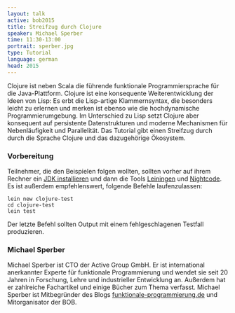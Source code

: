 ```yaml
---
layout: talk
active: bob2015
title: Streifzug durch Clojure
speaker: Michael Sperber
time: 11:30-13:00
portrait: sperber.jpg
type: Tutorial
language: german
head: 2015
---
```


Clojure ist neben Scala die führende funktionale Programmiersprache
für die Java-Plattform.  Clojure ist eine konsequente
Weiterentwicklung der Ideen von Lisp: Es erbt die Lisp-artige
Klammernsyntax, die besonders leicht zu erlernen und merken ist ebenso
wie die hochdynamische Programmierumgebung.  Im Unterschied zu Lisp
setzt Clojure aber konsequent auf persistente Datenstrukturen und
moderne Mechanismen für Nebenläufigkeit und Parallelität.  Das Tutorial
gibt einen Streifzug durch durch die Sprache Clojure und das
dazugehörige Ökosystem.

### Vorbereitung

Teilnehmer, die den Beispielen folgen wollten, sollten vorher auf
ihrem Rechner ein [JDK
installieren](http://www.oracle.com/technetwork/java/javase/downloads/index.html)
und dann die Tools [Leiningen](http://leiningen.org/) und
[Nightcode](https://nightcode.info/).  Es ist außerdem empfehlenswert,
folgende Befehle laufenzulassen:

	lein new clojure-test
	cd clojure-test
	lein test

Der letzte Befehl sollten Output mit einem fehlgeschlagenen Testfall
produzieren.

### Michael Sperber

Michael Sperber ist CTO der Active Group GmbH.  Er ist international
anerkannter Experte für funktionale Programmierung und wendet sie seit
20 Jahren in Forschung, Lehre und industrieller Entwicklung an.
Außerdem hat er zahlreiche Fachartikel und einige Bücher zum Thema
verfasst.  Michael Sperber ist Mitbegründer des Blogs
[funktionale-programmierung.de](http://funktionale-programmierung.de/)
und Mitorganisator der BOB.
